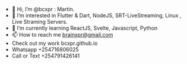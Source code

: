 - 👋 Hi, I’m @bcxpr :  Martin.
- 👀 I’m interested in Flutter & Dart, NodeJS, SRT-LiveStreaming, Linux , Live Straming Servers.
- 🌱 I’m currently learning ReactJS, Svelte, Javascript, Python
- 📫 How to reach me brainxpr@gmail.com
- Check out my work bcxpr.github.io
- Whatsapp      +254716806025 
- Call or Text  +254791426141

<!---
bcxpr/bcxpr is a ✨ special ✨ repository because its `README.md` (this file) appears on your GitHub profile.
You can click the Preview link to take a look at your changes.
--->
